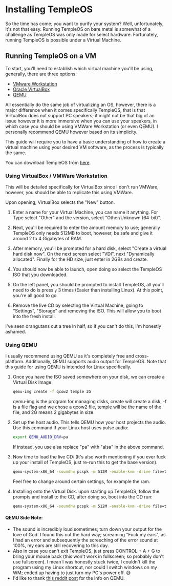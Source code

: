 # Installing TempleOS
So the time has come; you want to purify your system? Well, unfortunately, it's not that easy. Running TempleOS on bare metal is somewhat of a challenge as TempleOS was only made for select hardware. Fortunately, running TempleOS is possible under a Virtual Machine.

## Running TempleOS on a VM
To start, you'll need to establish which virtual machine you'll be using, generally, there are three options:
* [VMware Workstation](https://www.vmware.com/au/products/workstation-player.html)
* [Oracle VirtualBox](https://www.virtualbox.org/)
* [QEMU](https://www.qemu.org/)

All essentially do the same job of virtualizing an OS, however, there is a major difference when it comes specifically TempleOS, that is that VirtualBox does not support PC speakers; it might not be that big of an issue however it is more immersive when you can use your speakers, in which case you should be using VMWare Workstation (or even QEMU). I personally recommend QEMU however based on its simplicity.

This guide will require you to have a basic understanding of how to create a virtual machine using your desired VM software, as the process is typically the same.

You can download TempleOS from [here](https://templeos.me/templeos.iso).

### Using VirtualBox / VMWare Workstation
This will be detailed specifically for VirtualBox since I don't run VMWare, however, you should be able to replicate this using VMWare.

Upon opening, VirtualBox selects the "New" button.

1. Enter a name for your Virtual Machine, you can name it anything. For Type select "Other" and the version, select "Other/Unknown (64-bit)".

2. Next, you'll be required to enter the amount memory to use; generally TempleOS only needs 512MB to boot, however, be safe and give it around 2 to 4 Gigabytes of RAM.

3. After memory, you'll be prompted for a hard disk, select "Create a virtual hard disk now". On the next screen select "VDI", next "Dynamically allocated". Finally for the HD size, just enter in 2GBs and create.

4. You should now be able to launch, open doing so select the TempleOS ISO that you downloaded.

5. On the left panel, you should be prompted to install TempleOS, all you'll need to do is press `y` 3 times (Easier than installing Linux). At this point, you're all good to go.

6. Remove the live CD by selecting the Virtual Machine, going to "Settings", "Storage" and removing the ISO. This will allow you to boot into the fresh install.

I've seen orangutans cut a tree in half, so if you can't do this, I'm honestly ashamed.
### Using QEMU
I usually recommend using QEMU as it's completely free and cross-platform. Additionally, QEMU supports audio output for TempleOS. Note that this guide for using QEMU is intended for Linux specifically.

1. Once you have the ISO saved somewhere on your disk, we can create a Virtual Disk Image:
    ```sh
    qemu-img create -f qcow2 temple 2G
    ```
   qemu-img is the program for managing disks, create will create a disk, -f is a file flag and we chose a qcow2 file, temple will be the name of the file, and 2G means 2 gigabytes in size.

2. Set up the host audio. This tells QEMU how your host projects the audio. Use this command if your Linux host uses pulse audio:
    ```sh
    export QEMU_AUDIO_DRV=pa
    ```
   If instead, you use alsa replace "pa" with "alsa" in the above command.

3. Now time to load the live CD: (It's also worth mentioning if you ever fuck up your install of TempleOS, just re-run this to get the base version).
    ```sh
    qemu-system-x86_64 -soundhw pcspk -m 512M -enable-kvm -drive file=temple -cdrom templeos.iso -boot order=d
    ```
   Feel free to change around certain settings, for example the ram.

4. Installing onto the Virtual Disk.
   upon starting up TempleOS, follow the prompts and install to the CD, after doing so, boot into the CD run:
    ```sh
    qemu-system-x86_64 -soundhw pcspk -m 512M -enable-kvm -drive file=temple
    ```
#### QEMU Side Note:
* The sound is incredibly loud sometimes; turn down your output for the love of God. I found this out the hard way; screaming "Fuck my ears", as I had an error and subsequently the screeching of the error sound at 100%, my ears are still recovering to this day.
* Also in case you can't exit TempleOS, just press CONTROL + A + G to bring your mouse back (this won't work in fullscreen; so probably don't use fullscreen). I mean I was honestly stuck twice, I couldn't kill the program using my Linux shortcut, nor could I switch windows on my WM; ended up having to just turn my PC's power off. 😅
* I'd like to thank [this reddit post](https://www.reddit.com/r/TempleOS_Official/comments/ewtp0n/templeos_with_sound_in_qemulinux_host/) for the info on QEMU.
